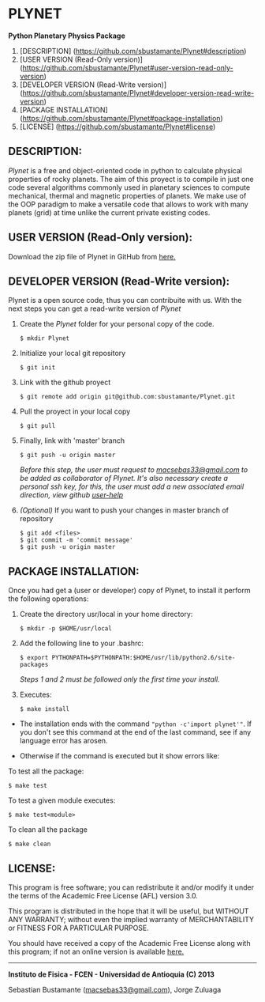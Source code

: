 PLYNET
======
**Python Planetary Physics Package**

1.  [DESCRIPTION]
    (https://github.com/sbustamante/Plynet#description)
2.  [USER VERSION (Read-Only version)]
    (https://github.com/sbustamante/Plynet#user-version-read-only-version)
3.  [DEVELOPER VERSION (Read-Write version)]
    (https://github.com/sbustamante/Plynet#developer-version-read-write-version)
4.  [PACKAGE INSTALLATION]
    (https://github.com/sbustamante/Plynet#package-installation)
5.  [LICENSE]
    (https://github.com/sbustamante/Plynet#license)


DESCRIPTION:
-----------------------------------------------------------------------------------------
*Plynet* is a free and object-oriented code in python to calculate physical 
properties of rocky planets. The aim of this proyect is to compile in just one code 
several algorithms commonly used in planetary sciences to compute mechanical, thermal 
and magnetic properties of planets. We make use of the OOP paradigm to make a versatile 
code that allows to work with many planets (grid) at time unlike the current private 
existing codes.


USER VERSION (Read-Only version):
-----------------------------------------------------------------------------------------
Download the zip file of Plynet in GitHub from 
[here.](https://github.com/sbustamante/Plynet/archive/master.zip)


DEVELOPER VERSION (Read-Write version):
-----------------------------------------------------------------------------------------
Plynet is a open source code, thus you can contribuite with us. With the next steps 
you can get a read-write version of *Plynet*


1.  Create the *Plynet* folder for your personal copy of the code.

        $ mkdir Plynet

2.  Initialize your local git repository

        $ git init

3.  Link with the github proyect

        $ git remote add origin git@github.com:sbustamante/Plynet.git

4.  Pull the proyect in your local copy

        $ git pull

5.  Finally, link with 'master' branch

        $ git push -u origin master

    *Before this step, the user must request to macsebas33@gmail.com to be
    added as collaborator of Plynet. It's also necessary create a personal ssh 
    key, for this, the user must add a new associated email direction, view github 
    [user-help](https://help.github.com/)*

6.  *(Optional)* If you want to push your changes in master branch of repository

        $ git add <files>
        $ git commit -m 'commit message'
        $ git push -u origin master


PACKAGE INSTALLATION:
-----------------------------------------------------------------------------------------
Once you had get a (user or developer) copy of Plynet, to install it perform the 
following operations:

1.  Create the directory usr/local in your home directory:
   
        $ mkdir -p $HOME/usr/local

2.  Add the following line to your .bashrc:

        $ export PYTHONPATH=$PYTHONPATH:$HOME/usr/lib/python2.6/site-packages

    *Steps 1 and 2 must be followed only the first time your install.*

3.  Executes:
   
        $ make install

* The installation ends with the command `"python -c'import plynet'"`.  If
  you don't see this command at the end of the last command, see if any
  language error has arosen.

* Otherwise if the command is executed but it show errors like:

To test all the package:
   
    $ make test

To test a given module executes:

    $ make test<module>

To clean all the package

    $ make clean


LICENSE:
-----------------------------------------------------------------------------------------
This program is free software; you can redistribute it and/or modify it under the terms 
of the Academic Free License (AFL) version 3.0.

This program is distributed in the hope that it will be useful, but WITHOUT ANY WARRANTY; 
without even the implied warranty of MERCHANTABILITY or FITNESS FOR A PARTICULAR PURPOSE. 

You should have received a copy of the Academic Free License along with this program; if 
not an online version is available [here.](http://www.opensource.org/licenses/afl-3.0.php)


-----------------------------------------------------------------------------------------
**Instituto de Fisica - FCEN - Universidad de Antioquia (C) 2013**

Sebastian Bustamante (macsebas33@gmail.com), Jorge Zuluaga